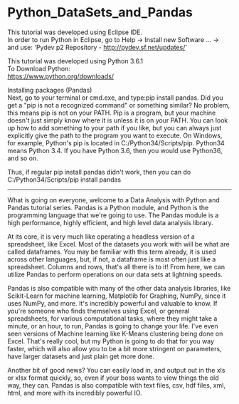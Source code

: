 ﻿# Python_DataSets_and_Pandas
 
 This tutorial was developed using Eclipse IDE. <br />
 In order to run Python in Eclipse, go to Help -> Install new Software ... -> and use: 'Pydev p2 Repository - http://pydev.sf.net/updates/'
 
 This tutorial was developed using Python 3.6.1   <br />
 To Download Python: <br />
 https://www.python.org/downloads/
 
 Installing packages (Pandas) <br />
 Next, go to your terminal or cmd.exe, and type:pip install pandas. Did you get a "pip is not a recognized command" or something similar? No problem, this means pip is not on your PATH. Pip is a program, but your machine doesn't just simply know where it is unless it is on your PATH. You can look up how to add something to your path if you like, but you can always just explicitly give the path to the program you want to execute. On Windows, for example, Python's pip is located in C:/Python34/Scripts/pip. Python34 means Python 3.4. If you have Python 3.6, then you would use Python36, and so on.

Thus, if regular pip install pandas didn't work, then you can do C:/Python34/Scripts/pip install pandas
 
 -------------------------------------------------------------------------------------------------------------------
 
What is going on everyone, welcome to a Data Analysis with Python and Pandas tutorial series. 
Pandas is a Python module, and Python is the programming language that we're going to use. 
The Pandas module is a high performance, highly efficient, and high level data analysis library.

At its core, it is very much like operating a headless version of a spreadsheet, like Excel. 
Most of the datasets you work with will be what are called dataframes. You may be familiar with 
this term already, it is used across other languages, but, if not, a dataframe is most often just 
like a spreadsheet. Columns and rows, that's all there is to it! From here, we can utilize Pandas 
to perform operations on our data sets at lightning speeds.

Pandas is also compatible with many of the other data analysis libraries, like Scikit-Learn 
for machine learning, Matplotlib for Graphing, NumPy, since it uses NumPy, and more. It's incredibly 
powerful and valuable to know. If you're someone who finds themselves using Excel, or general spreadsheets, 
for various computational tasks, where they might take a minute, or an hour, to run, Pandas is going to 
change your life. I've even seen versions of Machine learning like K-Means clustering being done on Excel. 
That's really cool, but my Python is going to do that for you way faster, which will also allow you to be a 
bit more stringent on parameters, have larger datasets and just plain get more done.

Another bit of good news? You can easily load in, and output out in the xls or xlsx format quickly, so, 
even if your boss wants to view things the old way, they can. Pandas is also compatible with text files, 
csv, hdf files, xml, html, and more with its incredibly powerful IO.
